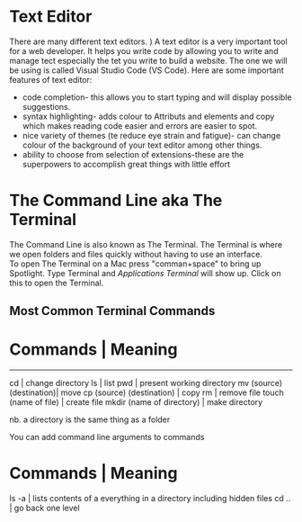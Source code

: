 # Text Editor
There are many different text editors.  )
A text editor is a very important tool for a web developer. It helps you write code by allowing you to write and manage tect especially the tet you write to build a website. The one we will be using is called Visual Studio Code (VS Code).
Here are some important features of text editor:
* code completion- this allows you to start typing and will display possible suggestions.
* syntax highlighting- adds colour to Attributs and elements and copy which makes reading code easier and errors are easier to spot.
* nice variety of themes (te reduce eye strain and fatigue)- can change colour of the background of your text editor among other things.
* ability to choose from selection of extensions-these are the superpowers to accomplish great things with little effort

# The Command Line aka The Terminal
The Command Line is also known as The Terminal.  The Terminal is where we open folders and files quickly without having to use an interface.    
To open The Terminal on a Mac press "comman+space" to bring up Spotlight.  Type Terminal and *Applications Terminal* will show up.  Click on this to open the Terminal.

## Most Common Terminal Commands

# Commands  |   Meaning
-------------------------
cd | change directory
ls | list
pwd | present working directory
mv (source) (destination)| move
cp (source) (destination) | copy
rm | remove file
touch (name of file) | create file 
mkdir (name of directory) | make directory

nb. a directory is the same thing as a folder

You can add command line arguments to commands

# Commands  |  Meaning
ls -a | lists contents of a everything in a directory including hidden files
cd .. | go back one level
